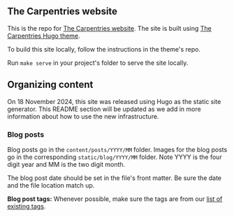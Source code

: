 ## The Carpentries website

This is the repo for [The Carpentries website](https://carpentries.org).  The site is built using [The Carpentries Hugo theme](https://github.com/carpentries/carpentries-hugo-theme).  

To build this site locally, follow the instructions in the theme's repo.

Run `make serve` in your project's folder to serve the site locally.

## Organizing content 

On 18 November 2024, this site was released using Hugo as the static site generator.  This README section will be updated as we add in more information about how to use the new infrastructure.

### Blog posts

Blog posts go in the `content/posts/YYYY/MM` folder.  Images for the blog posts go in the corresponding `static/blog/YYYY/MM` folder. Note YYYY is the four digit year and MM is the two digit month.  

The blog post date should be set in the file's front matter. Be sure the date and the file location match up.  

**Blog post tags:** Whenever possible, make sure the tags are from our [list of existing tags](https://carpentries.org/blog/posts-by-tags/).

